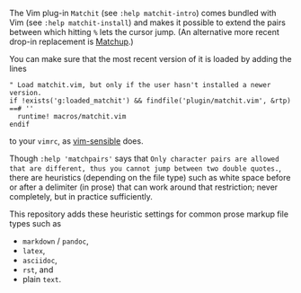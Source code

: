 The Vim plug-in `Matchit` (see `:help matchit-intro`) comes bundled with Vim (see `:help matchit-install`) and makes it possible to extend the pairs between which hitting `%` lets the cursor jump.
(An alternative more recent drop-in replacement is [Matchup](https://github.com/andymass/vim-matchup).)

You can make sure that the most recent version of it is loaded by adding the lines

```vim
" Load matchit.vim, but only if the user hasn't installed a newer version.
if !exists('g:loaded_matchit') && findfile('plugin/matchit.vim', &rtp) ==# ''
  runtime! macros/matchit.vim
endif
```

to your `vimrc`, as [vim-sensible](https://github.com/tpope/vim-sensible) does.

Though `:help 'matchpairs'` says that `Only character pairs are allowed that are different, thus you cannot jump between two double quotes.`, there are heuristics (depending on the file type) such as white space before or after a delimiter (in prose) that can work around that restriction;
never completely, but in practice sufficiently.

This repository adds these heuristic settings for common prose markup file types such as 

- `markdown` / `pandoc`,
- `latex`,
- `asciidoc`,
- `rst`, and
- plain `text`.
